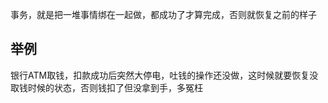 事务，就是把一堆事情绑在一起做，都成功了才算完成，否则就恢复之前的样子 

## 举例

银行ATM取钱，扣款成功后突然大停电，吐钱的操作还没做，这时候就要恢复没取钱时候的状态，否则钱扣了但没拿到手，多冤枉

